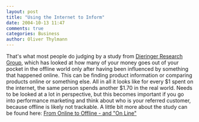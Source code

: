 ```yaml
---
layout: post
title: "Using the Internet to Inform"
date: 2004-10-13 11:47
comments: true
categories: Business
author: Oliver Thylmann
---
```



That's what most people do judging by a study from [Dieringer Research Group](http://www.thedrg.com/), which has looked at how many of your money goes out of your pocket in the offline world only after having been influenced by something that happened online. This can be finding product information or comparing products online or something else. All in all it looks like for every $1 spent on the internet, the same person spends another $1.70 in the real world. Needs to be looked at a lot in perspective, but this becomes important if you go into performance marketing and think about who is your referred customer, because offline is likely not trackable. A little bit more about the study can be found here: [From Online to Offline - and &quot;On Line&quot;](http://www.emarketer.com/Article.aspx?1003080)


